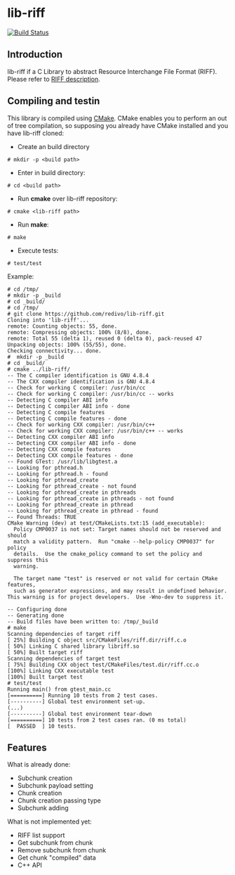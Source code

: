 # lib-riff

[![Build Status](https://travis-ci.org/redivo/lib-riff.svg?branch=master)](https://travis-ci.org/redivo/lib-riff)


## Introduction

lib-riff if a C Library to abstract Resource Interchange File Format (RIFF). Please refer to [RIFF description]( http://www.digitalpreservation.gov/formats/fdd/fdd000025.shtml).


## Compiling and testin

This library is compiled using [CMake](https://cmake.org/).
CMake enables you to perform an out of tree compilation, so supposing you already have CMake
installed and you have lib-riff cloned:

 - Create an build directory
```
# mkdir -p <build path>
```

 - Enter in build directory:
```
# cd <build path>
```

 - Run **cmake** over lib-riff repository:
```
# cmake <lib-riff path>
```

 - Run **make**:

```
# make
```

 - Execute tests:
```
# test/test
```

Example:
```
# cd /tmp/
# mkdir -p _build
# cd _build/
# cd /tmp/
# git clone https://github.com/redivo/lib-riff.git
Cloning into 'lib-riff'...
remote: Counting objects: 55, done.
remote: Compressing objects: 100% (8/8), done.
remote: Total 55 (delta 1), reused 0 (delta 0), pack-reused 47
Unpacking objects: 100% (55/55), done.
Checking connectivity... done.
#  mkdir -p _build
# cd _build/
# cmake ../lib-riff/
-- The C compiler identification is GNU 4.8.4
-- The CXX compiler identification is GNU 4.8.4
-- Check for working C compiler: /usr/bin/cc
-- Check for working C compiler: /usr/bin/cc -- works
-- Detecting C compiler ABI info
-- Detecting C compiler ABI info - done
-- Detecting C compile features
-- Detecting C compile features - done
-- Check for working CXX compiler: /usr/bin/c++
-- Check for working CXX compiler: /usr/bin/c++ -- works
-- Detecting CXX compiler ABI info
-- Detecting CXX compiler ABI info - done
-- Detecting CXX compile features
-- Detecting CXX compile features - done
-- Found GTest: /usr/lib/libgtest.a  
-- Looking for pthread.h
-- Looking for pthread.h - found
-- Looking for pthread_create
-- Looking for pthread_create - not found
-- Looking for pthread_create in pthreads
-- Looking for pthread_create in pthreads - not found
-- Looking for pthread_create in pthread
-- Looking for pthread_create in pthread - found
-- Found Threads: TRUE  
CMake Warning (dev) at test/CMakeLists.txt:15 (add_executable):
  Policy CMP0037 is not set: Target names should not be reserved and should
  match a validity pattern.  Run "cmake --help-policy CMP0037" for policy
  details.  Use the cmake_policy command to set the policy and suppress this
  warning.

  The target name "test" is reserved or not valid for certain CMake features,
  such as generator expressions, and may result in undefined behavior.
This warning is for project developers.  Use -Wno-dev to suppress it.

-- Configuring done
-- Generating done
-- Build files have been written to: /tmp/_build
# make
Scanning dependencies of target riff
[ 25%] Building C object src/CMakeFiles/riff.dir/riff.c.o
[ 50%] Linking C shared library libriff.so
[ 50%] Built target riff
Scanning dependencies of target test
[ 75%] Building CXX object test/CMakeFiles/test.dir/riff.cc.o
[100%] Linking CXX executable test
[100%] Built target test
# test/test 
Running main() from gtest_main.cc
[==========] Running 10 tests from 2 test cases.
[----------] Global test environment set-up.
(...)
[----------] Global test environment tear-down
[==========] 10 tests from 2 test cases ran. (0 ms total)
[  PASSED  ] 10 tests.
```


## Features

What is already done:
 - Subchunk creation
 - Subchunk payload setting
 - Chunk creation
 - Chunk creation passing type
 - Subchunk adding

What is not implemented yet:
 - RIFF list support
 - Get subchunk from chunk
 - Remove subchunk from chunk
 - Get chunk "compiled" data
 - C++ API
